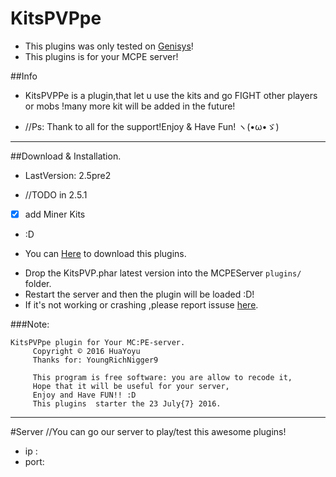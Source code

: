 # KitsPVPpe
* This plugins was only tested on [Genisys](https://github.com/iTXTech/Genisys)!
* This plugins is for your MCPE server!

##Info
* KitsPVPPe is a plugin,that let u use the kits and go FIGHT other players or mobs !many more kit will be added in the future!
- //Ps: Thank to all for the support!Enjoy & Have Fun! ヽ(•ω•ゞ)
<hr>

##Download & Installation.
* LastVersion: 2.5pre2
-  //TODO in 2.5.1
 - [x] add Miner Kits
 - :D
* You can  [Here](https://github.com/Yoyu666/KitsPVP/releases) to download this plugins.
- Drop the KitsPVP.phar latest version into the MCPEServer `plugins/` folder. 
- Restart the server and then the plugin will be loaded :D!
- If it's not working or crashing ,please report issuse [here](https://github.com/Yoyu666/KitsPVP/issues).

###Note:
```
KitsPVPpe plugin for Your MC:PE-server.
     Copyright © 2016 HuaYoyu
     Thanks for: YoungRichNigger9

     This program is free software: you are allow to recode it,
     Hope that it will be useful for your server,
     Enjoy and Have FUN!! :D
     This plugins  starter the 23 July{7} 2016.
```
<hr>

#Server
//You can go our server to play/test this awesome plugins!
- ip  :
- port:
